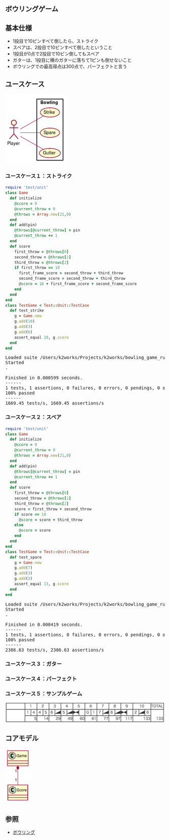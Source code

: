   
  
ボウリングゲーム
---
  
## 基本仕様
  
+ 1投目で10ピンすべて倒したら、ストライク
+ スペアは、2投目で10ピンすべて倒したということ
+ 1投目が0点で2投目で10ピン倒してもスペア
+ ガターは、1投目に横のガターに落ちて1ピンも倒せないこと
+ ボウリングでの最高得点は300点で、パーフェクトと言う
  
## ユースケース
  

![](assets/300bdaf8e14310a5b12ecf1422e44f030.png?0.2931703642303152)  
  
### ユースケース１：ストライク
  
```ruby
require 'test/unit'
class Game
  def initialize
    @score = 0
    @current_throw = 0
    @throws = Array.new(21,0)
  end
  def add(pin)
    @throws[@current_throw] = pin    
    @current_throw += 1
  end
  def score
    first_throw = @throws[0]
    second_throw = @throws[1]
    third_throw = @throws[2]
    if first_throw == 10
      first_frame_score = second_throw + third_throw      
      second_frame_score = second_throw + third_throw
      @score = 10 + first_frame_score + second_frame_score
    end
  end
end
class TestGame < Test::Unit::TestCase
  def test_strike
    g = Game.new
    g.add(10)
    g.add(3)
    g.add(6)
    assert_equal 28, g.score    
  end
end
```
<pre class="language-text">Loaded suite /Users/k2works/Projects/k2works/bowling_game_ruby/docs/n1a9e4juv_code_chunk
Started
.

Finished in 0.000599 seconds.
------
1 tests, 1 assertions, 0 failures, 0 errors, 0 pendings, 0 omissions, 0 notifications
100% passed
------
1669.45 tests/s, 1669.45 assertions/s
</pre>
  
### ユースケース２：スペア
  
```ruby
require 'test/unit'
class Game
  def initialize
    @score = 0
    @current_throw = 0
    @throws = Array.new(21,0)
  end
  def add(pin)
    @throws[@current_throw] = pin    
    @current_throw += 1
  end  
  def score        
    first_throw = @throws[0]
    second_throw = @throws[1]
    third_throw = @throws[2]
    score = first_throw + second_throw
    if score == 10
      @score = score + third_throw
    else
      @score = score
    end
  end
end
class TestGame < Test::Unit::TestCase
  def test_spare
    g = Game.new
    g.add(7)
    g.add(3)
    g.add(3)
    assert_equal 13, g.score
  end
end
```
<pre class="language-text">Loaded suite /Users/k2works/Projects/k2works/bowling_game_ruby/docs/9f4t56r46_code_chunk
Started
.

Finished in 0.000419 seconds.
------
1 tests, 1 assertions, 0 failures, 0 errors, 0 pendings, 0 omissions, 0 notifications
100% passed
------
2386.63 tests/s, 2386.63 assertions/s
</pre>
  
### ユースケース３：ガター
  
  
### ユースケース４：パーフェクト
  
  
### ユースケース５：サンプルゲーム
  
![](./images/score.png )
  
## コアモデル
  

![](assets/300bdaf8e14310a5b12ecf1422e44f031.png?0.9102147573643398)  
  
## 参照
  
+ [ボウリング](https://ja.wikipedia.org/wiki/%E3%83%9C%E3%82%A6%E3%83%AA%E3%83%B3%E3%82%B0 )
  